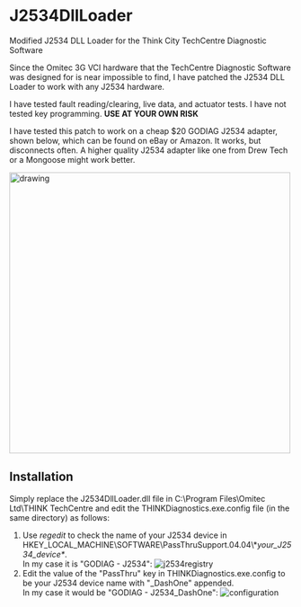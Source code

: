 # J2534DllLoader
Modified J2534 DLL Loader for the Think City TechCentre Diagnostic Software

Since the Omitec 3G VCI hardware that the TechCentre Diagnostic Software was designed for is near impossible to find, I have patched the J2534 DLL Loader to work with any J2534 hardware.

I have tested fault reading/clearing, live data, and actuator tests. I have not tested key programming. **USE AT YOUR OWN RISK**

I have tested this patch to work on a cheap $20 GODIAG J2534 adapter, shown below, which can be found on eBay or Amazon. It works, but disconnects often. A higher quality J2534 adapter like one from Drew Tech or a Mongoose might work better.

<img src="https://github.com/hrmnc/J2534DllLoader/assets/2160109/e15bdf3f-19b0-47cb-8241-70ef26f74222)" alt="drawing" width="500"/>

## Installation
Simply replace the J2534DllLoader.dll file in C:\Program Files\Omitec Ltd\THINK TechCentre and edit the THINKDiagnostics.exe.config file (in the same directory) as follows:

1. Use *regedit* to check the name of your J2534 device in HKEY_LOCAL_MACHINE\SOFTWARE\PassThruSupport.04.04\\\**your_J2534_device\**. <br> In my case it is "GODIAG - J2534":
  ![j2534registry](https://github.com/hrmnc/J2534DllLoader/assets/2160109/46bcb8cb-ae89-414a-8a4e-1e3455ff94f7)
2. Edit the value of the "PassThru" key in THINKDiagnostics.exe.config to be your J2534 device name with "_DashOne" appended. <br> In my case it would be "GODIAG - J2534_DashOne":
  ![configuration](https://github.com/hrmnc/J2534DllLoader/assets/2160109/b49cc87f-680b-4e10-84d7-2945f788025e)
